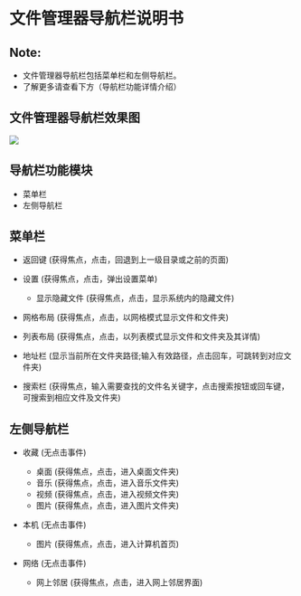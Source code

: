 # 文件管理器导航栏说明书

## Note:
  - 文件管理器导航栏包括菜单栏和左侧导航栏。
  - 了解更多请查看下方（导航栏功能详情介绍）
  
## 文件管理器导航栏效果图
![](https://github.com/openthos/systemui-analysis/blob/master/ImageView/navigation.png)

## 导航栏功能模块
  - 菜单栏
  - 左侧导航栏


## 菜单栏
  - 返回键    (获得焦点，点击，回退到上一级目录或之前的页面)
  
  - 设置    (获得焦点，点击，弹出设置菜单)
    - 显示隐藏文件   (获得焦点，点击，显示系统内的隐藏文件)
    
  - 网格布局    (获得焦点，点击，以网格模式显示文件和文件夹)
  
  - 列表布局    (获得焦点，点击，以列表模式显示文件和文件夹及其详情)
  
  - 地址栏    (显示当前所在文件夹路径;输入有效路径，点击回车，可跳转到对应文件夹)
  
  - 搜索栏    (获得焦点，输入需要查找的文件名关键字，点击搜索按钮或回车键，可搜索到相应文件及文件夹) 
  
## 左侧导航栏
  - 收藏    (无点击事件)
    - 桌面   (获得焦点，点击，进入桌面文件夹)
    - 音乐   (获得焦点，点击，进入音乐文件夹)
    - 视频   (获得焦点，点击，进入视频文件夹)
    - 图片   (获得焦点，点击，进入图片文件夹)

  - 本机   (无点击事件)
    - 图片   (获得焦点，点击，进入计算机首页)

  - 网络    (无点击事件)
    - 网上邻居   (获得焦点，点击，进入网上邻居界面)
    
